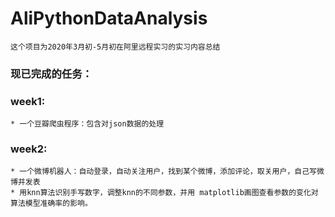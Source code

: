 # AliPythonDataAnalysis
    
    这个项目为2020年3月初-5月初在阿里远程实习的实习内容总结
    
### 现已完成的任务：
  
### week1: 
    * 一个豆瓣爬虫程序：包含对json数据的处理
  
### week2:

    * 一个微博机器人：自动登录，自动关注用户，找到某个微博，添加评论，取关用户，自己写微博并发表
    * 用knn算法识别手写数字，调整knn的不同参数，并用 matplotlib画图查看参数的变化对算法模型准确率的影响。
